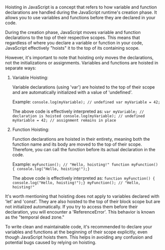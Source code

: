 Hoisting in JavaScript is a concept that refers to how variable and function declarations are handled during the JavaScript runtime's creation phase. It allows you to use variables and functions before they are declared in your code.

During the creation phase, JavaScript moves variable and function declarations to the top of their respective scopes. This means that regardless of where you declare a variable or function in your code, JavaScript effectively "hoists" it to the top of its containing scope.

However, it's important to note that hoisting only moves the declarations, not the initializations or assignments. Variables and functions are hoisted in separate ways:

01. Variable Hoisting:

    Variable declarations (using 'var') are hoisted to the top of their scope and are automatically initialized with a value of 'undefined'.

    Example: 
    `
    console.log(myVariable); // undefined
    var myVariable = 42;
    `

    The above code is effectively interpreted as:
    `
    var myVariable; // declaration is hoisted
    console.log(myVariable); // undefined
    myVariable = 42; // assignment remains in place
    `

02. Function Hoisting:

    Function declarations are hoisted in their entirety, meaning both the function name and its body are moved to the top of their scope. Therefore, you can call the function before its actual declaration in the code.

    Example:
    `
    myFunction(); // "Hello, hoisting!"
    function myFunction() {
    console.log("Hello, hoisting!");}
    `

    The above code is effectively interpreted as:
    `
    function myFunction() {
    console.log("Hello, hoisting!");}
    myFunction(); // "Hello, hoisting!"
    `

It's worth mentioning that hoisting does not apply to variables declared with 'let' and 'const'. They are also hoisted to the top of their block scope but are not initialized automatically. If you try to access them before their declaration, you will encounter a 'ReferenceError'. This behavior is known as the "temporal dead zone."

To write clean and maintainable code, it's recommended to declare your variables and functions at the beginning of their scope explicitly, even though JavaScript hoists them. This helps in avoiding any confusion and potential bugs caused by relying on hoisting.
